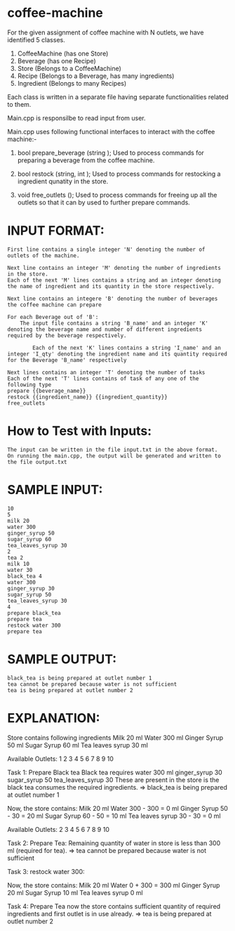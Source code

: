 # coffee-machine
For the given assignment of coffee machine with N outlets, we have identified 5 classes.

1. CoffeeMachine (has one Store)
2. Beverage (has one Recipe)
3. Store (Belongs to a CoffeeMachine)
4. Recipe (Belongs to a Beverage, has many ingredients)
5. Ingredient (Belongs to many Recipes)


Each class is written in a separate file having separate functionalities related to them.

Main.cpp is responsilbe to read input from user.

Main.cpp uses following functional interfaces to interact with the coffee machine:-
1. bool prepare_beverage (string ); 
    Used to process commands for preparing a beverage from the coffee machine.


2. bool restock (string, int );
    Used to process commands for restocking a ingredient qunatity in the store.

3. void free_outlets ();
    Used to process commands for freeing up all the outlets so that it can by used to further prepare commands.




# INPUT FORMAT:
    First line contains a single integer 'N' denoting the number of outlets of the machine.

    Next line contains an integer 'M' denoting the number of ingredients in the store.
    Each of the next 'M' lines contains a string and an integer denoting the name of ingredient and its quantity in the store respectively.

    Next line contains an integere 'B' denoting the number of beverages the coffee machine can prepare

    For each Beverage out of 'B':
        The input file contains a string 'B_name' and an integer 'K' denoting the beverage name and number of different ingredients required by the beverage respectively.

            Each of the next 'K' lines contains a string 'I_name' and an integer 'I_qty' denoting the ingredient name and its quantity required for the Beverage 'B_name' respectively

    Next lines contains an integer 'T' denoting the number of tasks
    Each of the next 'T' lines contains of task of any one of the following type
    prepare {{beverage_name}}
    restock {{ingredient_name}} {{ingredient_quantity}}
    free_outlets


# How to Test with Inputs:
    The input can be written in the file input.txt in the above format. 
    On running the main.cpp, the output will be generated and written to the file output.txt


# SAMPLE INPUT:
    10
    5
    milk 20
    water 300
    ginger_syrup 50
    sugar_syrup 60
    tea_leaves_syrup 30
    2
    tea 2
    milk 10
    water 30
    black_tea 4
    water 300
    ginger_syrup 30
    sugar_syrup 50
    tea_leaves_syrup 30
    4
    prepare black_tea
    prepare tea
    restock water 300
    prepare tea


# SAMPLE OUTPUT:
    black_tea is being prepared at outlet number 1
    tea cannot be prepared because water is not sufficient
    tea is being prepared at outlet number 2



# EXPLANATION:
Store contains following ingredients
Milk 20 ml
Water 300 ml
Ginger Syrup 50 ml
Sugar Syrup 60 ml
Tea leaves syrup 30 ml

Available Outlets: 1 2 3 4 5 6 7 8 9 10

Task 1: 
    Prepare Black tea
        Black tea requires 
            water 300 ml
            ginger_syrup 30
            sugar_syrup 50
            tea_leaves_syrup 30
        These are present in the store is the black tea consumes the required ingredients.
        => black_tea is being prepared at outlet number 1

Now, the store contains:
Milk 20 ml
Water 300 - 300 = 0 ml
Ginger Syrup 50 - 30 = 20 ml
Sugar Syrup 60 - 50 = 10 ml
Tea leaves syrup 30 - 30 = 0 ml

Available Outlets: 2 3 4 5 6 7 8 9 10



Task 2:
    Prepare Tea:
    Remaining quantity of water in store is less than 300 ml (required for tea).
    => tea cannot be prepared because water is not sufficient

Task 3:
    restock water 300:

Now, the store contains:
Milk 20 ml
Water 0 + 300 = 300 ml
Ginger Syrup 20 ml
Sugar Syrup 10 ml
Tea leaves syrup 0 ml


Task 4: 
    Prepare Tea
    now the store contains sufficient quantity of required ingredients and first outlet is in use already.
    => tea is being prepared at outlet number 2

